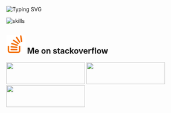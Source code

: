 
![Typing SVG](https://readme-typing-svg.demolab.com/?lines=🧑🏻‍💻+Hi+there!+Thank+you+for+visiting;Hope+we+can+work+together+☕;)


![skills](https://skillicons.dev/icons?i=py,pytorch,stackoverflow,docker,kubernetes,md,git,bash,gitlab,grafana,linux,postgres,sqlite,prometheus&theme=light)



## ![](images/stack_logo.png) Me on stackoverflow

<a href="https://ru.stackoverflow.com/users/471327/andrew"><img src="https://ru.stackoverflow.com/users/flair/471327.png?theme=dark" width="208" height="58"></a> <a href="https://stackoverflow.com/users/12814459/andrew"><img src="https://stackoverflow.com/users/flair/12814459.png?theme=dark" width="208" height="58"></a> <a href="https://datascience.stackexchange.com/users/127950/andrew"><img src="https://datascience.stackexchange.com/users/flair/127950.png?theme=dark" width="208" height="58" ></a> 


<!--
**versus666jzx/versus666jzx** is a ✨ _special_ ✨ repository because its `README.md` (this file) appears on your GitHub profile.

Here are some ideas to get you started:


- 🔭 I’m currently working on ...
- 🌱 I’m currently learning ...
- 👯 I’m looking to collaborate on ...
- 🤔 I’m looking for help with ...
- 💬 Ask me about ...
- 📫 How to reach me: ...
- 😄 Pronouns: ...
- ⚡ Fun fact: ...
-->
